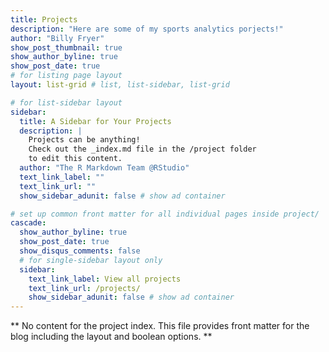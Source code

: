 ```yaml
---
title: Projects
description: "Here are some of my sports analytics porjects!"
author: "Billy Fryer"
show_post_thumbnail: true
show_author_byline: true
show_post_date: true
# for listing page layout
layout: list-grid # list, list-sidebar, list-grid

# for list-sidebar layout
sidebar: 
  title: A Sidebar for Your Projects
  description: |
    Projects can be anything!
    Check out the _index.md file in the /project folder 
    to edit this content.
  author: "The R Markdown Team @RStudio"
  text_link_label: ""
  text_link_url: ""
  show_sidebar_adunit: false # show ad container

# set up common front matter for all individual pages inside project/
cascade:    
  show_author_byline: true
  show_post_date: true
  show_disqus_comments: false
  # for single-sidebar layout only
  sidebar:
    text_link_label: View all projects
    text_link_url: /projects/
    show_sidebar_adunit: false # show ad container
---
```


** No content for the project index. This file provides front matter for the blog including the layout and boolean options. **